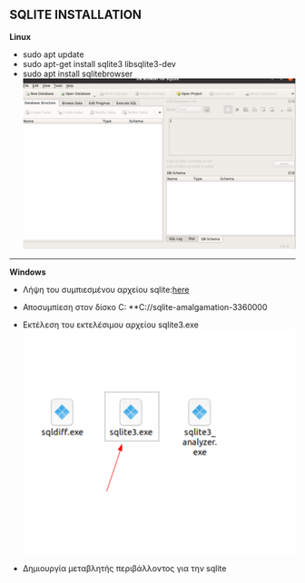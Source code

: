 ## SQLITE INSTALLATION
  **Linux**
  * sudo apt update
  * sudo apt-get install sqlite3 libsqlite3-dev
  * sudo apt install sqlitebrowser
  ![db browser](Read_Me(resources)/db_broswer.png)

---

  **Windows**
  * Λήψη του συμπιεσμένου αρχείου sqlite:[here](https://www.sqlite.org/2021/sqlite-tools-win32-x86-3360000.zip)
  
  * Αποσυμπίεση στον δίσκο C: **C://sqlite-amalgamation-3360000
  * Εκτέλεση του εκτελέσιμου αρχείου sqlite3.exe
  ![](Read_Me(resources)/sqlite3_exe.png)
  * Δημιουργία μεταβλητής περιβάλλοντος για την sqlite